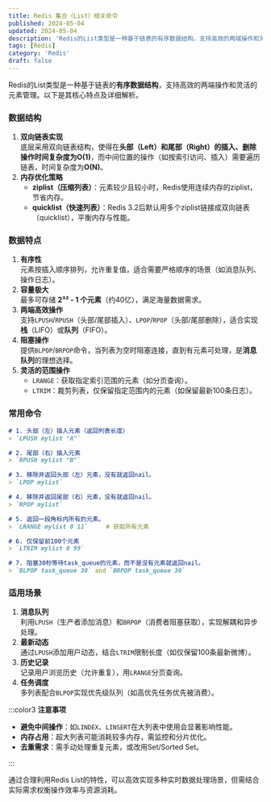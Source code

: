 ```yaml
---
title: Redis 集合（List）相关命令
published: 2024-05-04
updated: 2024-05-04
description: 'Redis的List类型是一种基于链表的有序数据结构，支持高效的两端操作和灵活的元素管理。以下是其核心特点及详细解析。'
tags: [Redis]
category: 'Redis'
draft: false 
---
```



Redis的List类型是一种基于链表的**有序数据结构**，支持高效的两端操作和灵活的元素管理。以下是其核心特点及详细解析。

### **数据结构**
1. **双向链表实现**  
底层采用双向链表结构，使得在**头部（Left）和尾部（Right）****的插入、删除操作时间复杂度为****O(1)**，而中间位置的操作（如按索引访问、插入）需要遍历链表，时间复杂度为**O(N)**。
2. **内存优化策略**  
    - **ziplist（压缩列表）**：元素较少且较小时，Redis使用连续内存的ziplist，节省内存。
    - **quicklist（快速列表）**：Redis 3.2后默认用多个ziplist链接成双向链表（quicklist），平衡内存与性能。

### **数据特点**
1. **有序性**  
元素按插入顺序排列，允许重复值，适合需要严格顺序的场景（如消息队列、操作日志）。
2. **容量极大**  
最多可存储 **2³² - 1 个元素**（约40亿），满足海量数据需求。
3. **两端高效操作**  
支持`LPUSH`/`RPUSH`（头部/尾部插入）、`LPOP`/`RPOP`（头部/尾部删除），适合实现**栈**（LIFO）或**队列**（FIFO）。
4. **阻塞操作**  
提供`BLPOP`/`BRPOP`命令，当列表为空时阻塞连接，直到有元素可处理，是**消息队列**的理想选择。
5. **灵活的范围操作**  
    - `LRANGE`：获取指定索引范围的元素（如分页查询）。
    - `LTRIM`：裁剪列表，仅保留指定范围内的元素（如保留最新100条日志）。

### **常用命令**
```markdown
# 1. 头部（左）插入元素（返回列表长度）
> `LPUSH mylist "A"`

# 2. 尾部（右）插入元素
> `RPUSH mylist "B"`

# 3. 移除并返回头部（左）元素，没有就返回nail。  
> `LPOP mylist`

# 4. 移除并返回尾部（右）元素，没有就返回nail。
> `RPOP mylist`

# 5. 返回一段角标内所有的元素。
> `LRANGE mylist 0 11`     # 获取所有元素

# 6. 仅保留前100个元素
> `LTRIM mylist 0 99`

# 7. 阻塞30秒等待task_queue的元素，而不是没有元素就返回nail。
> `BLPOP task_queue 30` and `BRPOP task_queue 30`
```

### **适用场景**
1. **消息队列**  
利用`LPUSH`（生产者添加消息）和`BRPOP`（消费者阻塞获取），实现解耦和异步处理。
2. **最新动态**  
通过`LPUSH`添加用户动态，结合`LTRIM`限制长度（如仅保留100条最新微博）。
3. **历史记录**  
记录用户浏览历史（允许重复），用`LRANGE`分页查询。
4. **任务调度**  
多列表配合`BLPOP`实现优先级队列（如高优先任务优先被消费）。

:::color3
**注意事项**

+ **避免中间操作**：如`LINDEX`、`LINSERT`在大列表中使用会显著影响性能。
+ **内存占用**：超大列表可能消耗较多内存，需监控和分片优化。
+ **去重需求**：需手动处理重复元素，或改用Set/Sorted Set。

:::

通过合理利用Redis List的特性，可以高效实现多种实时数据处理场景，但需结合实际需求权衡操作效率与资源消耗。

